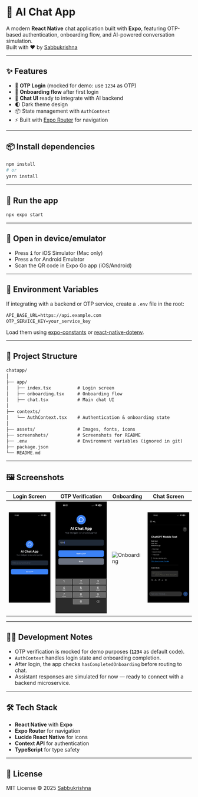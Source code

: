# 💬 AI Chat App

A modern **React Native** chat application built with **Expo**, featuring OTP-based authentication, onboarding flow, and AI-powered conversation simulation.  
Built with ❤️ by [Sabbukrishna](https://github.com/sabbukrishna)

---

## ✨ Features

- 📱 **OTP Login** (mocked for demo: use `1234` as OTP)
- 🎯 **Onboarding flow** after first login
- 💬 **Chat UI** ready to integrate with AI backend
- 🌓 Dark theme design
- 📦 State management with `AuthContext`
- ⚡ Built with [Expo Router](https://expo.github.io/router/) for navigation

---

## 📦 Install dependencies

```bash
npm install
# or
yarn install
```

---

## 🚀 Run the app

```bash
npx expo start
```

---

## 📱 Open in device/emulator

- Press **`i`** for iOS Simulator (Mac only)  
- Press **`a`** for Android Emulator  
- Scan the QR code in Expo Go app (iOS/Android)

---

## 🔐 Environment Variables

If integrating with a backend or OTP service, create a `.env` file in the root:

```env
API_BASE_URL=https://api.example.com
OTP_SERVICE_KEY=your_service_key
```

Load them using [expo-constants](https://docs.expo.dev/versions/latest/sdk/constants/) or [react-native-dotenv](https://www.npmjs.com/package/react-native-dotenv).

---

## 📂 Project Structure

```
chatapp/
│
├── app/
│   ├── index.tsx          # Login screen
│   ├── onboarding.tsx     # Onboarding flow
│   ├── chat.tsx           # Main chat UI
│
├── contexts/
│   └── AuthContext.tsx    # Authentication & onboarding state
│
├── assets/                # Images, fonts, icons
├── screenshots/           # Screenshots for README
├── .env                   # Environment variables (ignored in git)
├── package.json
└── README.md
```

---

## 🖼 Screenshots

| Login Screen | OTP Verification | Onboarding | Chat Screen |
|--------------|------------------|------------|-------------|
| ![Login](./screenshots/login.png) | ![OTP](./screenshots/otp.png) | ![Onboarding](./screenshots/onboarding.png) | ![Chat](./screenshots/chat.png) |

---

## 🧑‍💻 Development Notes

- OTP verification is mocked for demo purposes (**`1234`** as default code).  
- `AuthContext` handles login state and onboarding completion.  
- After login, the app checks `hasCompletedOnboarding` before routing to chat.  
- Assistant responses are simulated for now — ready to connect with a backend microservice.

---

## 🛠 Tech Stack

- **React Native** with **Expo**
- **Expo Router** for navigation
- **Lucide React Native** for icons
- **Context API** for authentication
- **TypeScript** for type safety

---

## 📜 License

MIT License © 2025 [Sabbukrishna](https://github.com/sabbukrishna)
